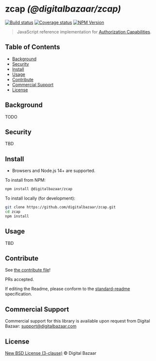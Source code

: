 # zcap _(@digitalbazaar/zcap)_

[![Build status](https://img.shields.io/github/actions/workflow/status/digitalbazaar/zcap/main.yml?branch=main)](https://github.com/digitalbazaar/zcap/actions?query=workflow%3A%22Node.js+CI%22)
[![Coverage status](https://img.shields.io/codecov/c/github/digitalbazaar/zcap)](https://codecov.io/gh/digitalbazaar/zcap)
[![NPM Version](https://img.shields.io/npm/v/@digitalbazaar/zcap.svg)](https://npm.im/@digitalbazaar/zcap)

> JavaScript reference implementation for
[Authorization Capabilities](https://w3c-ccg.github.io/zcap-spec/).

## Table of Contents

- [Background](#background)
- [Security](#security)
- [Install](#install)
- [Usage](#usage)
- [Contribute](#contribute)
- [Commercial Support](#commercial-support)
- [License](#license)

## Background

TODO

## Security

TBD

## Install

- Browsers and Node.js 14+ are supported.

To install from NPM:

```sh
npm install @digitalbazaar/zcap
```

To install locally (for development):

```sh
git clone https://github.com/digitalbazaar/zcap.git
cd zcap
npm install
```

## Usage

TBD

## Contribute

See [the contribute file](https://github.com/digitalbazaar/bedrock/blob/master/CONTRIBUTING.md)!

PRs accepted.

If editing the Readme, please conform to the
[standard-readme](https://github.com/RichardLitt/standard-readme) specification.

## Commercial Support

Commercial support for this library is available upon request from
Digital Bazaar: support@digitalbazaar.com

## License

[New BSD License (3-clause)](LICENSE) © Digital Bazaar
